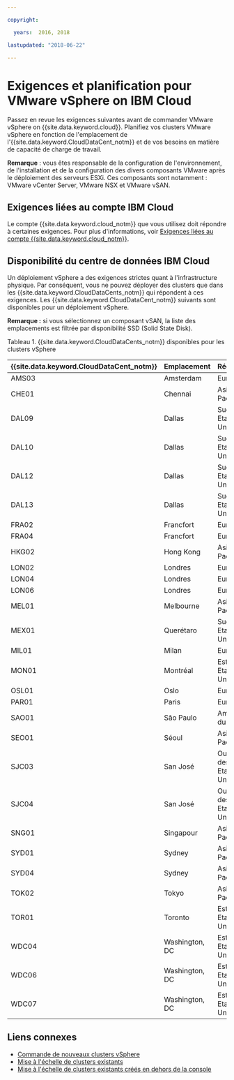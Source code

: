 ```yaml
---

copyright:

  years:  2016, 2018

lastupdated: "2018-06-22"

---
```


# Exigences et planification pour VMware vSphere on IBM Cloud

Passez en revue les exigences suivantes avant de commander VMware vSphere on {{site.data.keyword.cloud}}. Planifiez vos clusters VMware vSphere en fonction de l'emplacement de l'{{site.data.keyword.CloudDataCent_notm}} et de vos besoins en matière de capacité de charge de travail.

**Remarque** : vous êtes responsable de la configuration de l'environnement, de l'installation et de la configuration des divers composants VMware après le déploiement des serveurs ESXi. Ces composants sont notamment : VMware vCenter Server, VMware NSX et VMware vSAN.

## Exigences liées au compte IBM Cloud

Le compte {{site.data.keyword.cloud_notm}} que vous utilisez doit répondre à certaines exigences. Pour plus d'informations, voir [Exigences liées au compte {{site.data.keyword.cloud_notm}}](../vmonic/slaccountrequirement.html).

## Disponibilité du centre de données IBM Cloud

Un déploiement vSphere a des exigences strictes quant à l'infrastructure physique. Par conséquent, vous ne pouvez déployer des clusters que dans les {{site.data.keyword.CloudDataCents_notm}} qui répondent à ces exigences. Les {{site.data.keyword.CloudDataCent_notm}} suivants sont disponibles pour un déploiement vSphere.

**Remarque :** si vous sélectionnez un composant vSAN, la liste des emplacements est filtrée par disponibilité SSD (Solid State Disk).

Tableau 1. {{site.data.keyword.CloudDataCents_notm}} disponibles pour les clusters vSphere

| {{site.data.keyword.CloudDataCent_notm}} | Emplacement | Région |
|:----------------------|:---------|:-------|
| AMS03 | Amsterdam | Europe |
| CHE01 | Chennai | Asie-Pacifique |
| DAL09 | Dallas | Sud des Etats-Unis |
| DAL10 | Dallas | Sud des Etats-Unis |
| DAL12 | Dallas | Sud des Etats-Unis |
| DAL13 | Dallas | Sud des Etats-Unis |
| FRA02 | Francfort | Europe |
| FRA04 | Francfort | Europe |
| HKG02 | Hong Kong | Asie-Pacifique |
| LON02 | Londres | Europe |
| LON04 | Londres | Europe |
| LON06 | Londres | Europe |
| MEL01 | Melbourne | Asie-Pacifique |
| MEX01 | Querétaro | Sud des Etats-Unis |
| MIL01 | Milan | Europe |
| MON01 | Montréal | Est des Etats-Unis |
| OSL01 | Oslo | Europe |
| PAR01 | Paris | Europe |
| SAO01 | São Paulo | Amérique du Sud |
| SEO01 | Séoul | Asie-Pacifique |
| SJC03 | San José | Ouest des Etats-Unis |
| SJC04 | San José | Ouest des Etats-Unis |
| SNG01 | Singapour | Asie-Pacifique |
| SYD01 | Sydney | Asie-Pacifique |
| SYD04 | Sydney | Asie-Pacifique |
| TOK02 | Tokyo | Asie-Pacifique |
| TOR01 | Toronto | Est des Etats-Unis |
| WDC04 | Washington, DC | Est des Etats-Unis |
| WDC06 | Washington, DC | Est des Etats-Unis |
| WDC07 | Washington, DC | Est des Etats-Unis |

## Liens connexes

* [Commande de nouveaux clusters vSphere](vs_orderinginstances.html)
* [Mise à l'échelle de clusters existants](vs_scalingexistingclusters.html)
* [Mise à l'échelle de clusters existants créés en dehors de la console](vs_orderingforclustersoutside.html)
